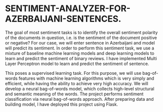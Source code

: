 # SENTIMENT-ANALYZER-FOR-AZERBAIJANI-SENTENCES.
The goal of most sentiment tasks is to identify the overall sentiment polarity of the documents in question, i.e. is the sentiment of the document positive or negative? For our case, we will enter sentence in Azerbaijani and model will predict its sentiment. In order to perform this sentiment task, we use a mixture of baseline machine learning models and deep learning models to learn and predict the sentiment of binary reviews. I have implemented Multi Layer Perceptron model to learn and predict the sentiment of sentence.




This poses a supervised learning task. For this purpose, we will use bag-of-words features with machine learning algorithms which is very simply and efficient, while having the ability to achieve very high accuracy. We will develop a neural bag-of-words model, which collects high-level structural and semantic meaning of the words. The project performs sentiment classification via neural bag-of-words approach. After preparing data and building model, I have deployed this project using Flask.

